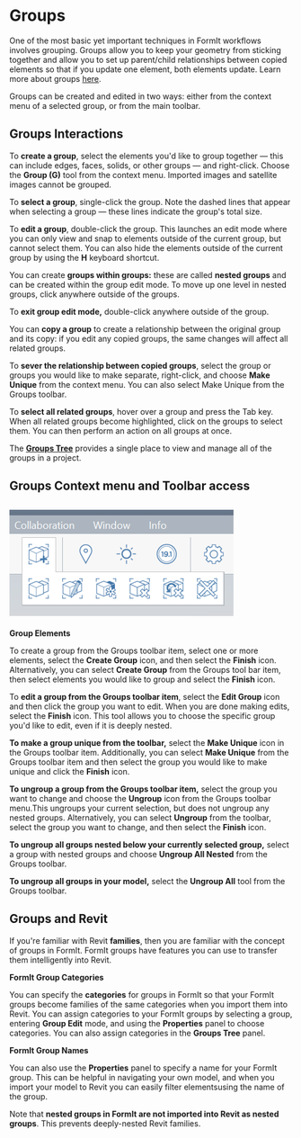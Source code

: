 # Groups

One of the most basic yet important techniques in FormIt workflows involves grouping. Groups allow you to keep your geometry from sticking together and allow you to set up parent/child relationships between copied elements so that if you update one element, both elements update. Learn more about groups [here](../building-the-farnsworth-house/grouping-objects.md).

Groups can be created and edited in two ways: either from the context menu of a selected group, or from the main toolbar.

## Groups Interactions

To **create a group**, select the elements you'd like to group together — this can include edges, faces, solids, or other groups — and right-click. Choose the **Group \(G\)** tool from the context menu. Imported images and satellite images cannot be grouped.

To **select a group**,  single-click the group. Note the dashed lines that appear when selecting a group — these lines indicate the group's total size.

To **edit a group**, double-click the group. This launches an edit mode where you can only view and snap to elements outside of the current group, but cannot select them. You can also hide the elements outside of the current group by using the **H** keyboard shortcut.

You can create **groups within groups:** these are called **nested groups** and can be created within the group edit mode. To move up one level in nested groups, click anywhere outside of the groups.

To **exit group edit mode,** double-click anywhere outside of the group.

You can **copy a group** to create a relationship between the original group and its copy: if you edit any copied groups, the same changes will affect all related groups.

To **sever the relationship between copied groups**, select the group or groups you would like to make separate, right-click, and choose **Make Unique** from the context menu. You can also select Make Unique from the Groups toolbar.

To **select all related groups**, hover over a group and press the Tab key. When all related groups become highlighted, click on the groups to select them. You can then perform an action on all groups at once.

The [**Groups Tree**](groups-tree.md) provides a single place to view and manage all of the groups in a project.

## Groups Context menu and Toolbar access

## ![](../.gitbook/assets/grouptoolbar.png)

**Group Elements**

To create a group from the Groups toolbar item, select one or more elements, select the **Create Group** icon, and then select the **Finish** icon. Alternatively, you can select **Create Group** from the Groups tool bar item, then select elements you would like to group and select the **Finish** icon.

To **edit a group from the Groups toolbar item**, select the **Edit Group** icon and then click the group you want to edit. When you are done making edits, select the **Finish** icon. This tool allows you to choose the specific group you'd like to edit, even if it is deeply nested.

**To make a group unique from the toolbar,** select the **Make Unique** icon in the Groups toolbar item. Additionally, you can select **Make Unique** from the Groups toolbar item and then select the group you would like to make unique and click the **Finish** icon.

**To ungroup a group from the Groups toolbar item,** select the group you want to change and choose the **Ungroup** icon from the Groups toolbar menu.This ungroups your current selection, but does not ungroup any nested groups. Alternatively, you can select **Ungroup** from the toolbar, select the group you want to change, and then select the **Finish** icon.

**To ungroup all groups nested below your currently selected group,** select a group with nested groups and choose **Ungroup All Nested** from the Groups toolbar.

**To ungroup all groups in your model,** select the **Ungroup All** tool from the Groups toolbar.

## Groups and Revit

If you're familiar with Revit **families**, then you are familiar with the concept of groups in FormIt. FormIt groups have features you can use to transfer them intelligently into Revit.

**FormIt Group Categories**

You can specify the **categories** for groups in FormIt so that your FormIt groups become families of the same categories when you import them into Revit. You can assign categories to your FormIt groups by selecting a group, entering **Group Edit** mode, and using the **Properties** panel to choose categories. You can also assign categories in the **Groups Tree** panel.

**FormIt Group Names**

You can also use the **Properties** panel to specify a name for your FormIt group. This can be helpful in navigating your own model, and when you import your model to Revit you can easily filter elementsusing the name of the group.

Note that **nested groups in FormIt are not imported into Revit as nested groups**. This prevents deeply-nested Revit families.

